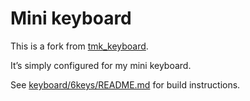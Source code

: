 # Mini keyboard

This is a fork from [tmk_keyboard](https://github.com/tmk/tmk_keyboard).

It’s simply configured for my mini keyboard.

See [keyboard/6keys/README.md](keyboard/6keys/README.md) for build instructions.
